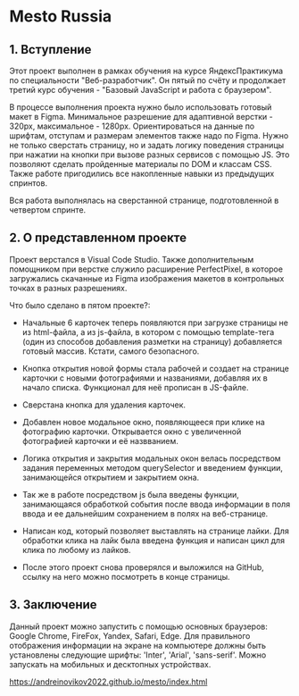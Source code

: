 # Mesto Russia #

## 1.  Вступление ##

Этот проект выполнен в рамках обучения на курсе ЯндексПрактикума по специальности "Веб-разработчик". Он пятый по счёту и продолжает третий курс обучения - "Базовый JavaScript и работа с браузером".

В процессе выполнения проекта нужно было использовать готовый макет в Figma. Минимальное разрешение для адаптивной верстки - 320px, максимальное - 1280px. Ориентироваться на данные по шрифтам, отступам и размерам элементов также надо по Figma. Нужно не только сверстать страницу, но и задать логику поведения страницы при нажатии на кнопки при вызове разных сервисов с помощью JS. Это позволяют сделать пройденные материалы по DOM и классам CSS. Также работе пригодились все накопленные навыки из предыдущих спринтов.

Вся работа выполнялась на сверстанной странице, подготовленной в четвертом спринте.

## 2.  О представленном проекте ##

Проект верстался в Visual Code Studio. Также дополнительным помощником при верстке служило расширение PerfectPixel, в которое загружались скачанные из Figma изображения макетов в контрольных точках в разных разрешениях.

Что было сделано в пятом проекте?:

* Начальные 6 карточек теперь появляются при загрузке страницы не из html-файла, а из js-файла, в котором с помощью template-тега (один из способов добавления разметки на страницу)   добавляется готовый массив. Кстати, самого безопасного.

* Кнопка открытия новой формы стала рабочей и создает на странице карточки с новыми фотографиями и названиями, добавляя их в начало списка. Функционал для неё прописан в JS-файле.

* Сверстана кнопка для удаления карточек.

* Добавлен новое модальное окно, появляющееся при клике на фотографию карточки. Открывается окно с увеличенной фотографией карточки и её назвванием.

* Логика открытия и закрытия модальных окон велась посредством задания переменных методом querySelector и введением функции, занимающейся открытием и закрытием окна.

* Так же в работе посредством js была введены функции, занимающаяся обработкой события после ввода информации в поля ввода и ее дальнейшим сохранением в полях на веб-странице.

* Написан код, который позволяет выставлять на странице лайки. Для обработки клика на лайк была введена функция и написан цикл для клика по любому из лайков.

* После этого проект снова проверялся и выложился на GitHub, ссылку на него можно посмотреть в конце страницы.

## 3. Заключение ##

Данный проект можно запустить с помощью основных браузеров: Google Chrome, FireFox, Yandex, Safari, Edge. Для правильного отображения информации на экране на компьютере должны быть установлены следующие шрифты: 'Inter', 'Arial', 'sans-serif'. Можно запускать на мобильных и десктопных устройствах.

https://andreinovikov2022.github.io/mesto/index.html